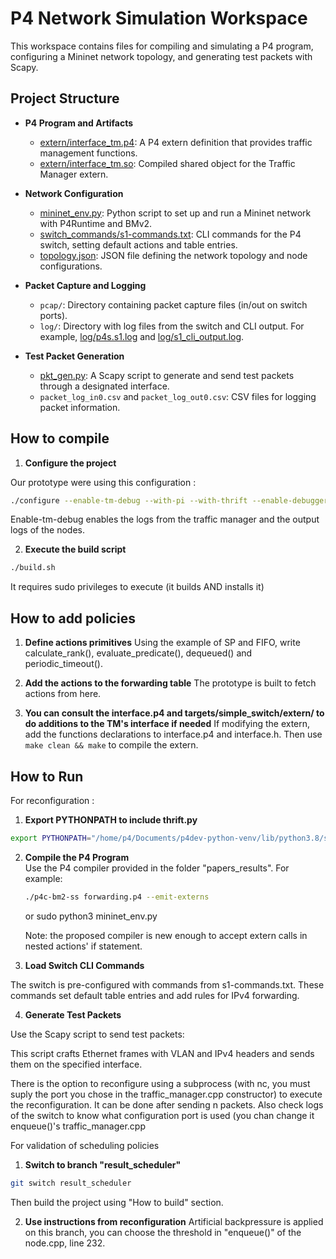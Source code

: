 # P4 Network Simulation Workspace

This workspace contains files for compiling and simulating a P4 program, configuring a Mininet network topology, and generating test packets with Scapy.

## Project Structure

- **P4 Program and Artifacts**
  - [extern/interface_tm.p4](extern/interface_tm.p4): A P4 extern definition that provides traffic management functions.
  - [extern/interface_tm.so](extern/interface_tm.so): Compiled shared object for the Traffic Manager extern.

- **Network Configuration**
  - [mininet_env.py](mininet_env.py): Python script to set up and run a Mininet network with P4Runtime and BMv2.
  - [switch_commands/s1-commands.txt](switch_commands/s1-commands.txt): CLI commands for the P4 switch, setting default actions and table entries.
  - [topology.json](topology.json): JSON file defining the network topology and node configurations.

- **Packet Capture and Logging**
  - `pcap/`: Directory containing packet capture files (in/out on switch ports).
  - `log/`: Directory with log files from the switch and CLI output. For example, [log/p4s.s1.log](log/p4s.s1.log) and [log/s1_cli_output.log](log/s1_cli_output.log).

- **Test Packet Generation**
  - [pkt_gen.py](pkt_gen.py): A Scapy script to generate and send test packets through a designated interface.
  - `packet_log_in0.csv` and `packet_log_out0.csv`: CSV files for logging packet information.

## How to compile

1. **Configure the project**

  Our prototype were using this configuration : 
  ```sh
  ./configure --enable-tm-debug --with-pi --with-thrift --enable-debugger 'CXXFLAGS=-O0 -g' --with-pdfixed --enable-Werror
  ```
  Enable-tm-debug enables the logs from the traffic manager and the output logs of the nodes.

2. **Execute the build script**
  ```sh
  ./build.sh
  ```
  It requires sudo privileges to execute (it builds AND installs it)

## How to add policies

1. **Define actions primitives**
  Using the example of SP and FIFO, write calculate_rank(), evaluate_predicate(), dequeued() and periodic_timeout().

2. **Add the actions to the forwarding table**
  The prototype is built to fetch actions from here.

3. **You can consult the interface.p4 and targets/simple_switch/extern/ to do additions to the TM's interface if needed**
  If modifying the extern, add the functions declarations to interface.p4 and interface.h.
  Then use ```make clean && make``` to compile the extern.

## How to Run

For reconfiguration :

1. **Export PYTHONPATH to include thrift.py**
```sh
export PYTHONPATH="/home/p4/Documents/p4dev-python-venv/lib/python3.8/site-packages:$PYTHONPATH"
```

2. **Compile the P4 Program**  
   Use the P4 compiler provided in the folder "papers_results". For example:  
   ```sh
   ./p4c-bm2-ss forwarding.p4 --emit-externs
   ```
   or 
   sudo python3 mininet_env.py

   Note: the proposed compiler is new enough to accept extern calls in nested actions' if statement.

3. **Load Switch CLI Commands**

The switch is pre-configured with commands from s1-commands.txt. These commands set default table entries and add rules for IPv4 forwarding.

4. **Generate Test Packets**

Use the Scapy script to send test packets:

This script crafts Ethernet frames with VLAN and IPv4 headers and sends them on the specified interface.

There is the option to reconfigure using a subprocess (with nc, you must suply the port you chose in the traffic_manager.cpp constructor) to execute the reconfiguration.
It can be done after sending n packets.
Also check logs of the switch to know what configuration port is used (you chan change it enqueue()'s traffic_manager.cpp

For validation of scheduling policies

1. **Switch to branch "result_scheduler"**
  ```sh
  git switch result_scheduler
  ```
  Then build the project using "How to build" section.

2. **Use instructions from reconfiguration**
  Artificial backpressure is applied on this branch, you can choose the threshold in "enqueue()" of the node.cpp, line 232.
